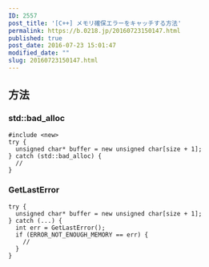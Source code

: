```yaml
---
ID: 2557
post_title: '[C++] メモリ確保エラーをキャッチする方法'
permalink: https://b.0218.jp/20160723150147.html
published: true
post_date: 2016-07-23 15:01:47
modified_date: ""
slug: 20160723150147.html
---
```

<!--more-->
<h2>方法</h2>
<h3>std::bad_alloc</h3>
<pre class="language-cpp"><code>#include &lt;new&gt;
try {
  unsigned char* buffer = new unsigned char[size + 1];
} catch (std::bad_alloc) {
  // 
}
</code></pre>

<h3>GetLastError</h3>
<pre class="language-cpp"><code>try {
  unsigned char* buffer = new unsigned char[size + 1];
} catch (...) {
  int err = GetLastError();
  if (ERROR_NOT_ENOUGH_MEMORY == err) {
    //
  }
}</code></pre>